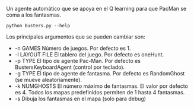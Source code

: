 Un agente automático que se apoya en el Q learning para que PacMan se coma a los fantasmas.

    python busters.py --help

Los principales argumentos que se pueden cambiar son:
* \-n GAMES Número de juegos. Por defecto es 1.
* \-l LAYOUT FILE El tablero del juego. Por defecto es oneHunt.
* \-p TYPE El tipo de agente Pac-Man. Por defecto es BustersKeyboardAgent (control por teclado).
* \-g TYPE El tipo de agente de fantasma. Por defecto es RandomGhost (se mueve aleatoriamente).
* \-k NUMGHOSTS El número máximo de fantasmas. El valor por defecto es 4. Todos los mapas predefinidos permiten de 1 hasta 4 fantasmas.
* \-s Dibuja los fantasmas en el mapa (solo para debug)